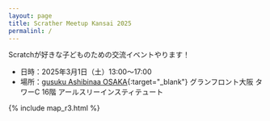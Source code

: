 ```yaml
---
layout: page
title: Scrather Meetup Kansai 2025
permalinl: /
---
```

Scratchが好きな子どものための交流イベントやります！

- 日時：2025年3月1日（土）13:00〜17:00
- 場所：[gusuku Ashibinaa OSAKA](https://www.r3it.com/ashibinaa){:target="_blank"} グランフロント大阪 タワーC 16階 アールスリーインスティテュート

{% include map_r3.html %}
